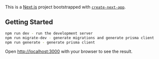 This is a [Next.js](https://nextjs.org/) project bootstrapped with [`create-next-app`](https://github.com/vercel/next.js/tree/canary/packages/create-next-app).

## Getting Started
```bash
npm run dev - run the development server
npm run migrate-dev - generate migrations and generate prisma client
npm run generate - generate prisma client
```

Open [http://localhost:3000](http://localhost:3000) with your browser to see the result.


